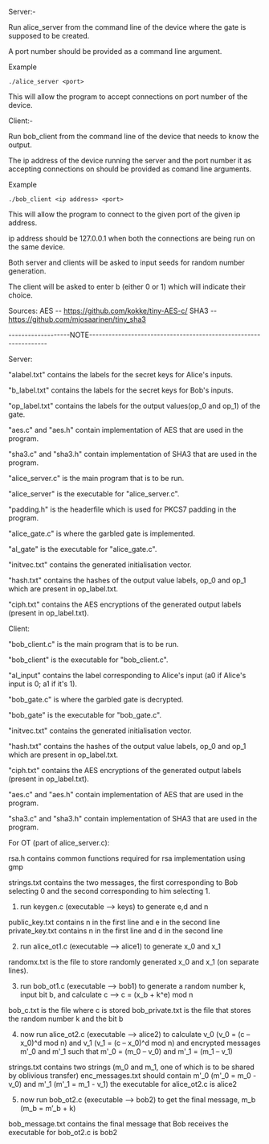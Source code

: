 
Server:-

Run alice_server from the command line of the device where the gate is supposed to be created.

A port number should be provided as a command line argument.

Example

	./alice_server <port>

This will allow the program to accept connections on port number <port> of the device.


Client:-

Run bob_client from the command line of the device that needs to know the output.

The ip address of the device running the server and the port number it as accepting connections on should be provided as comand line arguments.

Example

	./bob_client <ip address> <port>

This will allow the program to connect to the given port of the given ip address.

ip address should be 127.0.0.1 when both the connections are being run on the same device.

Both server and clients will be asked to input seeds for random number generation.

The client will be asked to enter b (either 0 or 1) which will indicate their choice.

Sources: 
AES -- https://github.com/kokke/tiny-AES-c/
SHA3 -- https://github.com/mjosaarinen/tiny_sha3

-------------------NOTE-----------------------------------------------------------------

Server:


"alabel.txt" contains the labels for the secret keys for Alice's inputs.

"b_label.txt" contains the labels for the secret keys for Bob's inputs.

"op_label.txt" contains the labels for the output values(op_0 and op_1) of the gate.

"aes.c" and "aes.h" contain implementation of AES that are used in the program.

"sha3.c" and "sha3.h" contain implementation of SHA3 that are used in the program.

"alice_server.c" is the main program that is to be run. 

"alice_server" is the executable for "alice_server.c".

"padding.h" is the headerfile which is used for PKCS7 padding in the program.

"alice_gate.c" is where the garbled gate is implemented.

"al_gate" is the executable for "alice_gate.c".

"initvec.txt" contains the generated initialisation vector.

"hash.txt" contains the hashes of the output value labels, op_0 and op_1 which are present in op_label.txt.

"ciph.txt" contains the AES encryptions of the generated output labels (present in op_label.txt).



Client: 


"bob_client.c" is the main program that is to be run. 

"bob_client" is the executable for "bob_client.c".

"al_input" contains the label corresponding to Alice's input (a0 if Alice's input is 0; a1 if it's 1).

"bob_gate.c" is where the garbled gate is decrypted.

"bob_gate" is the executable for "bob_gate.c".

"initvec.txt" contains the generated initialisation vector.

"hash.txt" contains the hashes of the output value labels, op_0 and op_1 which are present in op_label.txt.

"ciph.txt" contains the AES encryptions of the generated output labels (present in op_label.txt).

"aes.c" and "aes.h" contain implementation of AES that are used in the program.

"sha3.c" and "sha3.h" contain implementation of SHA3 that are used in the program.


For OT (part of alice_server.c): 

rsa.h contains common functions required for rsa implementation using gmp

strings.txt contains the two messages, the first corresponding to Bob selecting 0 and the second corresponding to him selecting 1.

1. run keygen.c (executable --> keys) to generate e,d and n

public_key.txt contains n in the first line and e in the second line
private_key.txt contains n in the first line and d in the second line

2. run alice_ot1.c (executable --> alice1) to generate x_0 and x_1

randomx.txt is the file to store randomly generated x_0 and x_1 (on separate lines).

3. run bob_ot1.c (executable --> bob1) to generate a random number k, input bit b, and calculate c --> c = (x_b + k^e) mod n

bob_c.txt is the file where c is stored
bob_private.txt is the file that stores the random number k and the bit b 


4. now run alice_ot2.c (executable --> alice2) to calculate v_0 (v_0 = (c – x_0)^d mod n) and v_1 (v_1 = (c – x_0)^d mod n) and encrypted messages m'_0 and m'_1 such that m'_0 = (m_0 – v_0) and m'_1 = (m_1 – v_1)

strings.txt contains two strings (m_0 and m_1, one of which is to be shared by oblivious transfer)
enc_messages.txt should contain m'_0 (m'_0 = m_0 - v_0) and m'_1 (m'_1 = m_1 - v_1)
the executable for alice_ot2.c is alice2

5. now run bob_ot2.c (executable --> bob2) to get the final message, m_b (m_b = m’_b + k)

bob_message.txt contains the final message that Bob receives
the executable for bob_ot2.c is bob2
